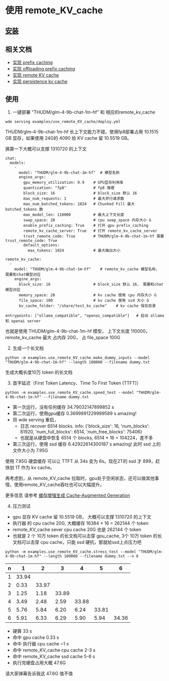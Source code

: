 # 使用 remote_KV_cache



## [安装](https://github.com/noooop/wde/tree/main/setup)

## 相关文档

- [实现 prefix caching](https://github.com/noooop/wde/blob/main/docs/gpu_prefix_caching.md)
- [实现 offloading prefix caching](https://github.com/noooop/wde/blob/main/docs/offloading_KV_cache.md)
- [实现 remote KV cache](https://github.com/noooop/wde/blob/main/docs/remote_KV_cache.md)
- [实现 persistence kv cache](https://github.com/noooop/wde/blob/main/docs/persistence_kv_cache.md)


## 使用

1. 一键部署 "THUDM/glm-4-9b-chat-1m-hf"  和 相应的remote_kv_cache

```commandline
wde serving examples/use_remote_KV_cache/deploy.yml
```

THUDM/glm-4-9b-chat-1m-hf 长上下文能力不错，使用fp8部署占用 10.1515 GB 显存，如果使用 24G的 4090 给 KV cache 留 10.5519 GB。

换算一下大概可以支撑 1310720 的上下文

```
chat:
  models:
    -
      model: "THUDM/glm-4-9b-chat-1m-hf"  # 模型名称
      engine_args:
        gpu_memory_utilization: 0.9    # GPU显存利用率
        quantization: "fp8"            # fp8 推理
        block_size: 16                 # block_size 默认 16
        max_num_requests: 1            # 最大并行请求数
        max_num_batched_tokens: 1024   # Chunked Fill 最大 batched_tokens 数
        max_model_len: 110000          # 最大上下文长度
        swap_space: 20                 # cpu swap_space 内存大小 G
        enable_prefix_caching: True    # 打开 gpu prefix_caching
        remote_kv_cache_server: True   # 打开 remote_kv_cache_server
        trust_remote_code: True        # THUDM/glm-4-9b-chat-1m-hf 需要 trust_remote_code: True
        default_options:
          max_tokens: 1024             # 最大输出大小

remote_kv_cache:
  -
    model: "THUDM/glm-4-9b-chat-1m-hf"    # remote_kv_cache 模型名称， 需要和chat模型对应
    engine_args:
      block_size: 16                   # block_size 默认 16， 需要和chat模型对应
      memory_space: 20                 # kv cache 使用 cpu 内存大小 G
      file_space: 100                  # kv cache 使用 ssd 大小 G
      kv_cache_folder: "/share/test_kv_cache"    # kv cache 保存目录
 
entrypoints: ["ollama_compatible", "openai_compatible"]   # 启动 ollama 和 openai server
```

也就是使用 THUDM/glm-4-9b-chat-1m-hf 模型， 上下文长度 110000， remote_kv_cache 最大 占内存 20G， 占 file_space 100G


2. 生成一个长文档

```commandline
python -m examples.use_remote_KV_cache.make_dummy_inputs --model "THUDM/glm-4-9b-chat-1m-hf" --length 100000 --filename dummy.txt
```

生成大概长度10万 token 的长文档


3. 首字延迟（First Token Latency、Time To First Token (TTFT)）

```commandline
python -m examples.use_remote_KV_cache.speed_test --model "THUDM/glm-4-9b-chat-1m-hf" --filename dummy.txt
```

- 第一次运行，没有任何缓存  34.79032147899852 s
- 第二次运行，使用gpu缓存 0.3699891229989589 s amazing!
- 将 wde serving 重启，
  - 日志 recover 6514 blocks. info: {'block_size': 16, 'num_blocks': 81920, 'num_full_blocks': 6514, 'num_free_blocks': 75406}
  - 也就是从硬盘中恢复 6514 个 blocks, 6514 * 16 = 104224，差不多
- 第三次运行，使用 ssd 缓存 6.42922614300187 s amazing! 此时 ssd 上的文件大小为 7.95G

使用 7.95G 硬盘缓存 可以让 TTFT 从 34s 变为 6s。现在2T的 ssd 才 899，赶快划 1T 作为 kv cache。

再考虑到，从 remote_KV_cache 拉取时，gpu处于空闲状态，还可以做其他事情，使用remote_KV_cache吞吐也可以大幅提升。

更多信息 请参考 [缓存增强生成 Cache-Augmented Generation](https://arxiv.org/abs/2412.15605)

4. 压力测试

- gpu 显存 KV cache 留 10.5519 GB， 大概可以支撑 1310720 的上下文
- 执行器 的 cpu cache 20G, 大概缓存 16384 * 16 = 262144 个 token
- remote_KV_cache sever cpu cache 20G 也是 262144 个 token
- 也就是 2 个 10万 token 的长文档可以击穿 gpu_cache, 3个 10万 token 的长文档可以击穿 cpu cache，只能 ssd 硬抗，那就给ssd上点压力吧

```commandline
python -m examples.use_remote_KV_cache.stress_test --model "THUDM/glm-4-9b-chat-1m-hf" --length 100000 --filename dummy.txt --n 6
```

| n | 1     | 2     | 3     | 4     | 5     | 6     |
|---|-------|-------|-------|-------|-------|-------|
| 1 | 33.94 |       |       |       |       |       |
| 2 | 0.33  | 33.97 |       |       |       |       |
| 3 | 1.25  | 1.18  | 33.89 |       |       |       |
| 4 | 3.49  | 2.48  | 2.59  | 33.88 |       |       |
| 5 | 5.76  | 5.84  | 6.20  | 6.24  | 33.81 |       |
| 6 | 5.91  | 6.33  | 6.29  | 5.90  | 5.94  | 34.36 |


- 硬算 33 s
- 命中 gpu cache 0.33 s
- 命中 执行器 cpu cache ~1 s
- 命中 remote_KV_cache cpu cache 2-3 s
- 命中 remote_KV_cache ssd cache 5-6 s
- 执行完硬盘占用大概 47.6G

请大家弹幕告诉我这 47.6G 值不值